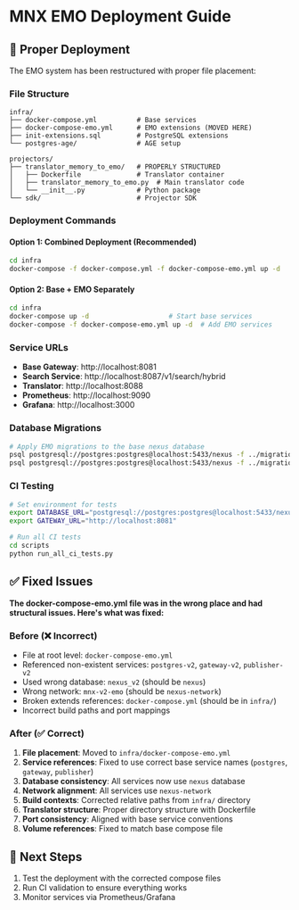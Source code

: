 # MNX EMO Deployment Guide

## 🚀 Proper Deployment

The EMO system has been restructured with proper file placement:

### **File Structure**
```
infra/
├── docker-compose.yml          # Base services
├── docker-compose-emo.yml      # EMO extensions (MOVED HERE)
├── init-extensions.sql         # PostgreSQL extensions
└── postgres-age/               # AGE setup

projectors/
├── translator_memory_to_emo/   # PROPERLY STRUCTURED
│   ├── Dockerfile              # Translator container
│   ├── translator_memory_to_emo.py  # Main translator code
│   └── __init__.py             # Python package
└── sdk/                        # Projector SDK
```

### **Deployment Commands**

#### Option 1: Combined Deployment (Recommended)
```bash
cd infra
docker-compose -f docker-compose.yml -f docker-compose-emo.yml up -d
```

#### Option 2: Base + EMO Separately  
```bash
cd infra
docker-compose up -d                    # Start base services
docker-compose -f docker-compose-emo.yml up -d  # Add EMO services
```

### **Service URLs**
- **Base Gateway**: http://localhost:8081
- **Search Service**: http://localhost:8087/v1/search/hybrid
- **Translator**: http://localhost:8088
- **Prometheus**: http://localhost:9090
- **Grafana**: http://localhost:3000

### **Database Migrations**
```bash
# Apply EMO migrations to the base nexus database
psql postgresql://postgres:postgres@localhost:5433/nexus -f ../migrations/010_emo_tables.sql
psql postgresql://postgres:postgres@localhost:5433/nexus -f ../migrations/011_emo_graph_schema.sql
```

### **CI Testing**
```bash
# Set environment for tests
export DATABASE_URL="postgresql://postgres:postgres@localhost:5433/nexus"
export GATEWAY_URL="http://localhost:8081"

# Run all CI tests
cd scripts
python run_all_ci_tests.py
```

## ✅ **Fixed Issues** 

**The docker-compose-emo.yml file was in the wrong place and had structural issues. Here's what was fixed:**

### **Before (❌ Incorrect)**
- File at root level: `docker-compose-emo.yml`
- Referenced non-existent services: `postgres-v2`, `gateway-v2`, `publisher-v2`
- Used wrong database: `nexus_v2` (should be `nexus`)
- Wrong network: `mnx-v2-emo` (should be `nexus-network`)
- Broken extends references: `docker-compose.yml` (should be in `infra/`)
- Incorrect build paths and port mappings

### **After (✅ Correct)**
1. **File placement**: Moved to `infra/docker-compose-emo.yml`
2. **Service references**: Fixed to use correct base service names (`postgres`, `gateway`, `publisher`)
3. **Database consistency**: All services now use `nexus` database
4. **Network alignment**: All services use `nexus-network`
5. **Build contexts**: Corrected relative paths from `infra/` directory
6. **Translator structure**: Proper directory structure with Dockerfile
7. **Port consistency**: Aligned with base service conventions
8. **Volume references**: Fixed to match base compose file

## 🎯 **Next Steps**

1. Test the deployment with the corrected compose files
2. Run CI validation to ensure everything works
3. Monitor services via Prometheus/Grafana

